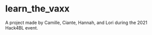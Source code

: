 # learn_the_vaxx
A project made by Camille, Ciante, Hannah, and Lori during the 2021 Hack4BL event.
